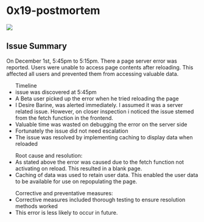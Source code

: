 <h1>0x19-postmortem</h1>
<img src="https://res.cloudinary.com/practicaldev/image/fetch/s--L4jgoCKg--/c_limit%2Cf_auto%2Cfl_progressive%2Cq_auto%2Cw_880/https://cdn-images-1.medium.com/max/1600/1%2AnkWf1zVrZ3DCZgnsZAXLWg.jpeg"></img>
<h2>Issue Summary</h2>
<p>On December 1st, 5:45pm to 5:15pm. There a page server error was reported. Users were unable to access page contents after reloading. This affected all users and prevented them from accessing valuable data. </p>
<ul>
Timeline
<li>issue was discovered at 5:45pm</li>
<li>A Beta user picked up the error when he tried reloading the page</li>
<li>I Desire Barine, was alerted immediately. I assumed it was a server related issue. However, on closer inspection i noticed the issue stemed from the fetch function in the frontend. </li>
<li>Valuable time was wasted on debugging the error on the server side</li>
<li>Fortunately the issue did not need escalation</li>
<li>The issue was resolved by implementing caching to display data when reloaded</li>
</ul>
<ul>
Root cause and resolution:
<li>As stated above the error was caused due to the fetch function not activating on reload. This resulted in a blank page. </li>
<li>Caching of data was used to retain user data. This enabled the user data to be available for use on repopulating the page.</li>
</ul>
<ul>
Corrective and preventative measures:
<li>Corrective measures included thorough testing to ensure resolution methods worked</li>
<li>This error is less likely to occur in future.</li>
</ul>
